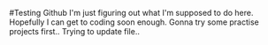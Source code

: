 #Testing Github
I'm just figuring out what I'm supposed to do here. Hopefully I can get to coding soon enough. Gonna try some practise projects first.. Trying to update file..

